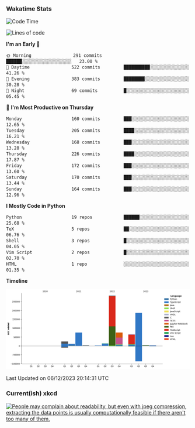 ### Wakatime Stats
<!--START_SECTION:waka-->
![Code Time](http://img.shields.io/badge/Code%20Time-2%2C199%20hrs%2026%20mins-blue)

![Lines of code](https://img.shields.io/badge/From%20Hello%20World%20I%27ve%20Written-744.0%20thousand%20lines%20of%20code-blue)

**I'm an Early 🐤** 

```text
🌞 Morning                291 commits         ██████░░░░░░░░░░░░░░░░░░░   23.00 % 
🌆 Daytime                522 commits         ██████████░░░░░░░░░░░░░░░   41.26 % 
🌃 Evening                383 commits         ████████░░░░░░░░░░░░░░░░░   30.28 % 
🌙 Night                  69 commits          █░░░░░░░░░░░░░░░░░░░░░░░░   05.45 % 
```
📅 **I'm Most Productive on Thursday** 

```text
Monday                   160 commits         ███░░░░░░░░░░░░░░░░░░░░░░   12.65 % 
Tuesday                  205 commits         ████░░░░░░░░░░░░░░░░░░░░░   16.21 % 
Wednesday                168 commits         ███░░░░░░░░░░░░░░░░░░░░░░   13.28 % 
Thursday                 226 commits         ████░░░░░░░░░░░░░░░░░░░░░   17.87 % 
Friday                   172 commits         ███░░░░░░░░░░░░░░░░░░░░░░   13.60 % 
Saturday                 170 commits         ███░░░░░░░░░░░░░░░░░░░░░░   13.44 % 
Sunday                   164 commits         ███░░░░░░░░░░░░░░░░░░░░░░   12.96 % 
```


**I Mostly Code in Python** 

```text
Python                   19 repos            ██████░░░░░░░░░░░░░░░░░░░   25.68 % 
TeX                      5 repos             ██░░░░░░░░░░░░░░░░░░░░░░░   06.76 % 
Shell                    3 repos             █░░░░░░░░░░░░░░░░░░░░░░░░   04.05 % 
Vim Script               2 repos             █░░░░░░░░░░░░░░░░░░░░░░░░   02.70 % 
HTML                     1 repo              ░░░░░░░░░░░░░░░░░░░░░░░░░   01.35 % 
```



**Timeline**

![Lines of Code chart](https://raw.githubusercontent.com/joshuajeschek/joshuajeschek/main/assets/bar_graph.png)


 Last Updated on 06/12/2023 20:14:31 UTC
<!--END_SECTION:waka-->

### Current(ish) xkcd
<a id="xkcd-a" title="People may complain about readability, but even with jpeg compression, extracting the data points is usually computationally feasible if there aren't too many of them." href="https://www.xkcd.com" target="_blank">
        <img align="center" id="xkcd-img" src="https://imgs.xkcd.com/comics/compact_graphs.png" alt="People may complain about readability, but even with jpeg compression, extracting the data points is usually computationally feasible if there aren't too many of them." height=300 />
</a>

